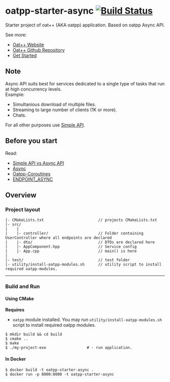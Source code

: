 # oatpp-starter-async [![Build Status](https://dev.azure.com/lganzzzo/lganzzzo/_apis/build/status/oatpp.oatpp-starter-async?branchName=master)](https://dev.azure.com/lganzzzo/lganzzzo/_build?definitionId=11&branchName=master)

Starter project of oat++ (AKA oatpp) application. Based on oatpp Async API.

See more:

- [Oat++ Website](https://oatpp.io/)
- [Oat++ Github Repository](https://github.com/oatpp/oatpp)
- [Get Started](https://oatpp.io/docs/start)

## Note

Async API suits best for services dedicated to a single type of tasks that run at high concurrency levels.  
Example:

- Simultanious download of multiple files.
- Streaming to large number of clients (1K or more).
- Chats.

For all other purposes use [Simple API](https://github.com/oatpp/oatpp-starter).

## Before you start

Read:

- [Simple API vs Async API](https://oatpp.io/docs/simple-vs-async/)
- [Async](https://oatpp.io/docs/async/)
- [Oatpp-Coroutines](https://oatpp.io/docs/oatpp-coroutines/)
- [ENDPOINT_ASYNC](https://oatpp.io/docs/components/api-controller/#endpoint-async-specifics)

## Overview

### Project layout

```
|- CMakeLists.txt                        // projects CMakeLists.txt
|- src/
|    |
|    |- controller/                      // Folder containing UserController where all endpoints are declared
|    |- dto/                             // DTOs are declared here
|    |- AppComponent.hpp                 // Service config
|    |- App.cpp                          // main() is here
|    
|- test/                                 // test folder
|- utility/install-oatpp-modules.sh      // utility script to install required oatpp-modules.
```

---

### Build and Run

#### Using CMake

**Requires** 

- `oatpp` module installed. You may run `utility/install-oatpp-modules.sh` 
script to install required oatpp modules.

```
$ mkdir build && cd build
$ cmake ..
$ make 
$ ./my-project-exe                  # - run application.

```

#### In Docker

```
$ docker build -t oatpp-starter-async .
$ docker run -p 8000:8000 -t oatpp-starter-async
```
